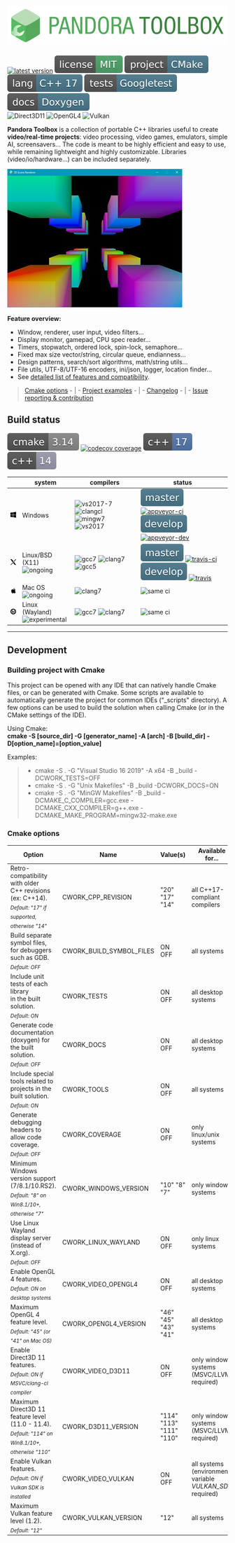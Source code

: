 # ![Pandora Toolbox](_img/pandora_logo.svg)
[![latest version](https://img.shields.io/github/v/tag/vinders/pandora_toolbox?color=4da36a&label=release)](https://github.com/vinders/pandora_toolbox/releases)
[![license - MIT](_img/badges/license_mit.svg)](LICENSE)
![project - Cmake](_img/badges/project_cmake.svg)
![lang - C++17](_img/badges/lang_cpp17.svg)
![tests - Gtest](_img/badges/tests_gtest.svg)
![docs - Doxygen](_img/badges/docs_doxygen.svg)<br>
![Direct3D11](https://img.shields.io/badge/Direct3D_11-supported-6c4.svg) ![OpenGL4](https://img.shields.io/badge/OpenGL_4-ongoing-28b.svg) ![Vulkan](https://img.shields.io/badge/Vulkan_1.2-ongoing-28b.svg)

**Pandora Toolbox** is a collection of portable C++ libraries useful to create **video/real-time projects**: video processing, video games, emulators, simple AI, screensavers...
The code is meant to be highly efficient and easy to use, while remaining lightweight and highly customizable.
Libraries (video/io/hardware...) can be included separately.

![Preview](_img/renderer_preview.jpg)

**Feature overview:**
* Window, renderer, user input, video filters...
* Display monitor, gamepad, CPU spec reader...
* Timers, stopwatch, ordered lock, spin-lock, semaphore...
* Fixed max size vector/string, circular queue, endianness...
* Design patterns, search/sort algorithms, math/string utils...
* File utils, UTF-8/UTF-16 encoders, ini/json, logger, location finder...
* See [detailed list of features and compatibility](./FEATURES.md).

> [Cmake options](#cmake-options) - | - [Project examples](./_examples) - | - [Changelog](./CHANGELOG.md) - | - [Issue reporting &amp; contribution](./CONTRIBUTING.md)

## Build status
![cmake 3.14](_img/badges/build_cmake_3_14.svg)
[![codecov coverage](https://codecov.io/gh/vinders/pandora_toolbox/branch/develop/graph/badge.svg?token=5NQ4BF7QRI)](https://codecov.io/gh/vinders/pandora_toolbox)
![C++17](_img/badges/build_cpp17.svg)
![C++14](_img/badges/build_cpp14.svg)

|  |           system            |  compilers  |  status  |
|--|-----------------------------|-------------|----------|
| ![win](_img/badges/system_win.png) | Windows          | ![vs2017-7](https://img.shields.io/badge/visual-2019+-57a.svg) ![clangcl](https://img.shields.io/badge/clang--cl-9.1+-57a.svg)<br>![mingw7](https://img.shields.io/badge/mingw64-8.1+-57a.svg) ![vs2017](https://img.shields.io/badge/visual-2017-99a.svg) | ![master](_img/badges/branch_master.svg) [![appveyor-ci](https://ci.appveyor.com/api/projects/status/38j8o8sc55iosqu6/branch/master?svg=true)](https://ci.appveyor.com/project/vinders/pandora-toolbox/branch/master)<br>![develop](_img/badges/branch_develop.svg) [![appveyor-dev](https://ci.appveyor.com/api/projects/status/38j8o8sc55iosqu6/branch/develop?svg=true)](https://ci.appveyor.com/project/vinders/pandora-toolbox/branch/develop) |
| ![x11](_img/badges/system_x11.png) | Linux/BSD (X11) <br>![ongoing](https://img.shields.io/badge/-ongoing-28b.svg)           | ![gcc7](https://img.shields.io/badge/gcc-7.1+-57a.svg) ![clang7](https://img.shields.io/badge/clang-7.0+-57a.svg)<br>![gcc5](https://img.shields.io/badge/gcc-5.1-99a.svg)          | ![master](_img/badges/branch_master.svg) [![travis-ci](https://travis-ci.com/vinders/pandora_toolbox.svg?branch=master)](https://travis-ci.com/github/vinders/pandora_toolbox/branches)<br>![develop](_img/badges/branch_develop.svg) [![travis](https://travis-ci.com/vinders/pandora_toolbox.svg?branch=develop)](https://travis-ci.com/github/vinders/pandora_toolbox/branches) |
| ![mac](_img/badges/system_mac.png) | Mac OS          <br>![ongoing](https://img.shields.io/badge/-ongoing-28b.svg)           | ![clang7](https://img.shields.io/badge/clang-7.0+-57a.svg) | ![same ci](https://img.shields.io/badge/build-see_above-999.svg) |
| ![wln](_img/badges/system_wln.png) | Linux (Wayland) <br>![experimental](https://img.shields.io/badge/-experimental-28b.svg) | ![gcc7](https://img.shields.io/badge/gcc-7.1+-57a.svg) ![clang7](https://img.shields.io/badge/clang-7.0+-57a.svg) | ![same ci](https://img.shields.io/badge/build-see_above-999.svg) |

---

## Development

### Building project with Cmake

This project can be opened with any IDE that can natively handle Cmake files, or can be generated with Cmake. Some scripts are available to automatically generate the project for common IDEs ("_scripts" directory).
A few options can be used to build the solution when calling Cmake (or in the CMake settings of the IDE).

Using Cmake: \
**cmake -S [source_dir] -G [generator_name] -A [arch] -B [build_dir] -D[option_name]=[option_value]**

Examples:
> * cmake -S . -G "Visual Studio 16 2019" -A x64 -B _build -DCWORK_TESTS=OFF
> * cmake -S . -G "Unix Makefiles" -B _build -DCWORK_DOCS=ON
> * cmake -S . -G "MinGW Makefiles" -B _build -DCMAKE_C_COMPILER=gcc.exe -DCMAKE_CXX_COMPILER=g++.exe -DCMAKE_MAKE_PROGRAM=mingw32-make.exe

### Cmake options

|    Option    |    Name    |    Value(s)    |    Available for...    |
|--------------|------------|----------------|------------------------|
| Retro-compatibility with older<br>C++ revisions (ex: C++14).<br><sub>*Default: "17" if supported, otherwise "14"*</sub>   | CWORK_CPP_REVISION  | "20" "17"<br>"14"  | all C++17-compliant compilers  |
| Build separate symbol files, for debuggers such as GDB.<br><sub>*Default: OFF*</sub>         | CWORK_BUILD_SYMBOL_FILES   | ON<br>OFF     | all systems                   |
| Include unit tests of each library<br>in the built solution.<br><sub>*Default: ON*</sub>     | CWORK_TESTS                | ON<br>OFF     | all desktop systems           |
| Generate code documentation (doxygen) for the built solution.<br><sub>*Default: OFF*</sub>   | CWORK_DOCS                 | ON<br>OFF     | all desktop systems           |
| Include special tools related to projects in the built solution.<br><sub>*Default: ON*</sub> | CWORK_TOOLS                | ON<br>OFF     | all systems                   |
| Generate debugging headers to allow code coverage.<br><sub>*Default: OFF*</sub>              | CWORK_COVERAGE             | ON<br>OFF     | only linux/unix systems       |
| Minimum Windows version support (7/8.1/10.RS2).<br><sub>*Default: "8" on Win8.1/10+, otherwise "7"*</sub>       | CWORK_WINDOWS_VERSION  | "10" "8"<br>"7"  | only windows systems   |
| Use Linux Wayland display server (instead of X.org).<br><sub>*Default: OFF*</sub>            | CWORK_LINUX_WAYLAND        | ON<br>OFF     | only linux systems            |
| Enable OpenGL 4 features.<br><sub>*Default: ON on desktop systems*</sub>                     | CWORK_VIDEO_OPENGL4        | ON<br>OFF     | all desktop systems    |
| Maximum OpenGL 4 feature level.<br><sub>*Default: "45" (or "41" on Mac OS)*</sub>            | CWORK_OPENGL4_VERSION      | "46" "45"<br>"43" "41"  | all desktop systems    |
| Enable Direct3D 11 features.<br><sub>*Default: ON if MSVC/clang-cl compiler*</sub>           | CWORK_VIDEO_D3D11          | ON<br>OFF     | only windows systems<br>(MSVC/LLVM required)  |
| Maximum Direct3D 11 feature level (11.0 - 11.4).<br><sub>*Default: "114" on Win8.1/10+, otherwise "110"*</sub>  | CWORK_D3D11_VERSION  | "114" "113"<br>"111" "110"  | only windows systems<br>(MSVC/LLVM required)  |
| Enable Vulkan features.<br><sub>*Default: ON if Vulkan SDK is installed*</sub>               | CWORK_VIDEO_VULKAN         | ON<br>OFF     | all systems<br>(environment variable *VULKAN_SDK* required)  |
| Maximum Vulkan feature level (1.2).<br><sub>*Default: "12"*</sub>                                  | CWORK_VULKAN_VERSION       | "12"          | all systems    |
